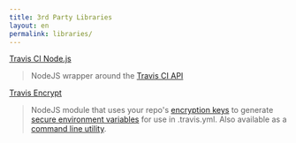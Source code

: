 ```yaml
---
title: 3rd Party Libraries
layout: en
permalink: libraries/
---
```


[Travis CI Node.js](https://npmjs.org/package/travis-ci) 
> NodeJS wrapper around the [Travis CI API](https://api.travis-ci.org/docs/)

[Travis Encrypt](https://npmjs.org/package/travis-encrypt)
> NodeJS module that uses your repo's [encryption keys](/docs/user/encryption-keys/) to generate [secure environment variables](/docs/user/build-configuration/#Secure-environment-variables) for use in .travis.yml. Also available as a [command line utility](/docs/user/tools/).